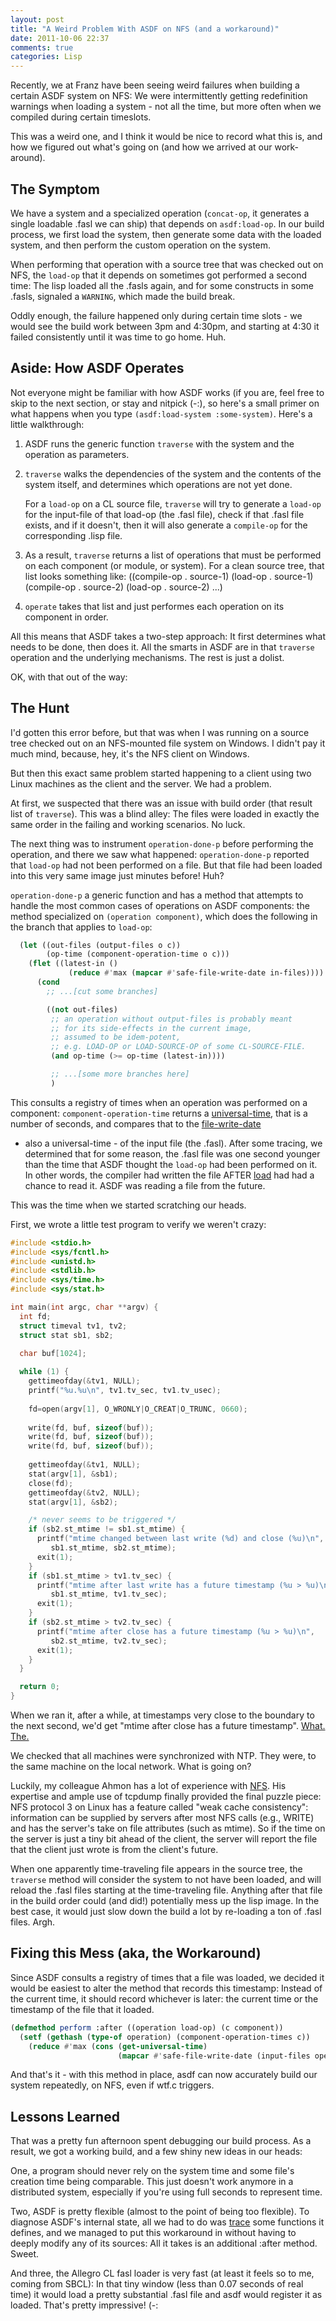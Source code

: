 ```yaml
---
layout: post
title: "A Weird Problem With ASDF on NFS (and a workaround)"
date: 2011-10-06 22:37
comments: true
categories: Lisp
---
```


Recently, we at Franz have been seeing weird failures when building a
certain ASDF system on NFS: We were intermittently getting
redefinition warnings when loading a system - not all the time, but
more often when we compiled during certain timeslots.

This was a weird one, and I think it would be nice to record what this
is, and how we figured out what's going on (and how we arrived at our
work-around).

## The Symptom

We have a system and a specialized operation (`concat-op`, it
generates a single loadable .fasl we can ship) that depends on
`asdf:load-op`. In our build process, we first load the system, then
generate some data with the loaded system, and then perform the custom
operation on the system.

When performing that operation with a source tree that was checked out
on NFS, the `load-op` that it depends on sometimes got performed a
second time: The lisp loaded all the .fasls again, and for some
constructs in some .fasls, signaled a `WARNING`, which made the build
break.

Oddly enough, the failure happened only during certain time slots - we
would see the build work between 3pm and 4:30pm, and starting at 4:30
it failed consistently until it was time to go home. Huh.

## Aside: How ASDF Operates

Not everyone might be familiar with how ASDF works (if you are, feel
free to skip to the next section, or stay and nitpick (-:), so here's
a small primer on what happens when you type `(asdf:load-system
:some-system)`. Here's a little walkthrough:

1. ASDF runs the generic function `traverse` with the system and the
   operation as parameters.
   
2. `traverse` walks the dependencies of the system and the contents of
   the system itself, and determines which operations are not yet
   done.
   
   For a `load-op` on a CL source file, `traverse` will try to
   generate a `load-op` for the input-file of that load-op (the .fasl
   file), check if that .fasl file exists, and if it doesn't, then it
   will also generate a `compile-op` for the corresponding .lisp file.
  
3. As a result, `traverse` returns a list of operations that must be
   performed on each component (or module, or system). For a clean
   source tree, that list looks something like:
       ((compile-op . source-1) (load-op . source-1) 
        (compile-op . source-2) (load-op . source-2) ...)
   
4. `operate` takes that list and just performes each operation on its
   component in order.

All this means that ASDF takes a two-step approach: It first
determines what needs to be done, then does it. All the smarts in ASDF
are in that `traverse` operation and the underlying mechanisms. The
rest is just a dolist.

OK, with that out of the way:

## The Hunt

I'd gotten this error before, but that was when I was running on a
source tree checked out on an NFS-mounted file system on Windows. I
didn't pay it much mind, because, hey, it's the NFS client on Windows.

But then this exact same problem started happening to a client using
two Linux machines as the client and the server. We had a problem.

At first, we suspected that there was an issue with build order (that
result list of `traverse`). This was a blind alley: The files were
loaded in exactly the same order in the failing and working
scenarios. No luck.

The next thing was to instrument `operation-done-p` before performing
the operation, and there we saw what happened: `operation-done-p`
reported that `load-op` had not been performed on a file. But that
file had been loaded into this very same image just minutes before!
Huh?

`operation-done-p` a generic function and has a method that attempts
to handle the most common cases of operations on ASDF components: the
method specialized on `(operation component)`, which does the
following in the branch that applies to `load-op`:

``` cl (defmethod operation-done-p (operation component))
  (let ((out-files (output-files o c))
        (op-time (component-operation-time o c)))
    (flet ((latest-in ()
             (reduce #'max (mapcar #'safe-file-write-date in-files))))
      (cond
        ;; ...[cut some branches]

        ((not out-files)
         ;; an operation without output-files is probably meant
         ;; for its side-effects in the current image,
         ;; assumed to be idem-potent,
         ;; e.g. LOAD-OP or LOAD-SOURCE-OP of some CL-SOURCE-FILE.
         (and op-time (>= op-time (latest-in))))

         ;; ...[some more branches here]
         )
```

This consults a registry of times when an operation was performed on a
component: `component-operation-time` returns a
[universal-time](http://www.lispworks.com/documentation/HyperSpec/Body/26_glo_u.htm#universal_time),
that is a number of seconds, and compares that to the
[file-write-date](http://www.lispworks.com/documentation/HyperSpec/Body/f_file_w.htm)
- also a universal-time - of the input file (the .fasl). After some
tracing, we determined that for some reason, the .fasl file was one
second younger than the time that ASDF thought the `load-op` had been
performed on it. In other words, the compiler had written the file
AFTER
[load](http://www.lispworks.com/documentation/HyperSpec/Body/f_load.htm)
had had a chance to read it. ASDF was reading a file from the future.

This was the time when we started scratching our heads.

First, we wrote a little test program to verify we weren't crazy:

``` c wtf.c
#include <stdio.h>
#include <sys/fcntl.h>
#include <unistd.h>
#include <stdlib.h>
#include <sys/time.h>
#include <sys/stat.h>

int main(int argc, char **argv) {
  int fd;
  struct timeval tv1, tv2;
  struct stat sb1, sb2;
  
  char buf[1024];

  while (1) {
    gettimeofday(&tv1, NULL);
    printf("%u.%u\n", tv1.tv_sec, tv1.tv_usec);
    
    fd=open(argv[1], O_WRONLY|O_CREAT|O_TRUNC, 0660);
    
    write(fd, buf, sizeof(buf));
    write(fd, buf, sizeof(buf));
    write(fd, buf, sizeof(buf));
    
    gettimeofday(&tv1, NULL);
    stat(argv[1], &sb1);
    close(fd);
    gettimeofday(&tv2, NULL);
    stat(argv[1], &sb2);

    /* never seems to be triggered */
    if (sb2.st_mtime != sb1.st_mtime) {
      printf("mtime changed between last write (%d) and close (%u)\n",
	     sb1.st_mtime, sb2.st_mtime);
      exit(1);
    }
    if (sb1.st_mtime > tv1.tv_sec) {
      printf("mtime after last write has a future timestamp (%u > %u)\n",
	     sb1.st_mtime, tv1.tv_sec);
      exit(1);
    }
    if (sb2.st_mtime > tv2.tv_sec) {
      printf("mtime after close has a future timestamp (%u > %u)\n",
	     sb2.st_mtime, tv2.tv_sec);
      exit(1);
    }
  }

  return 0;
}
```

When we ran it, after a while, at timestamps very close to the
boundary to the next second, we'd get "mtime after close has a future
timestamp". [What. The.](http://www.osnews.com/story/19266/WTFs_m)

We checked that all machines were synchronized with NTP. They were, to
the same machine on the local network. What is going on?

Luckily, my colleague Ahmon has a lot of experience with
[NFS](http://nfsforwindows.com/home). His expertise and ample use of
tcpdump finally provided the final puzzle piece: NFS protocol 3 on
Linux has a feature called "weak cache consistency": information can
be supplied by servers after most NFS calls (e.g., WRITE) and has the
server's take on file attributes (such as mtime). So if the time on
the server is just a tiny bit ahead of the client, the server will
report the file that the client just wrote is from the client's
future.

When one apparently time-traveling file appears in the source tree,
the `traverse` method will consider the system to not have been
loaded, and will reload the .fasl files starting at the time-traveling
file. Anything after that file in the build order could (and did!)
potentially mess up the lisp image. In the best case, it would just
slow down the build a lot by re-loading a ton of .fasl files. Argh.

## Fixing this Mess (aka, the Workaround)

Since ASDF consults a registry of times that a file was loaded, we
decided it would be easiest to alter the method that records this
timestamp: Instead of the current time, it should record whichever is
later: the current time or the timestamp of the file that it loaded.

``` cl ASDF work-around for NFS files created in the future
(defmethod perform :after ((operation load-op) (c component))
  (setf (gethash (type-of operation) (component-operation-times c))
    (reduce #'max (cons (get-universal-time)
                        (mapcar #'safe-file-write-date (input-files operation c))))))
```

And that's it - with this method in place, asdf can now accurately
build our system repeatedly, on NFS, even if wtf.c triggers.

## Lessons Learned

That was a pretty fun afternoon spent debugging our build process. As
a result, we got a working build, and a few shiny new ideas in our
heads:

One, a program should never rely on the system time and some file's
creation time being comparable. This just doesn't work anymore in a
distributed system, especially if you're using full seconds to
represent time.

Two, ASDF is pretty flexible (almost to the point of being too
flexible). To diagnose ASDF's internal state, all we had to do was
[trace](http://www.lispworks.com/documentation/HyperSpec/Body/m_tracec.htm)
some functions it defines, and we managed to put this workaround in
without having to deeply modify any of its sources: All it takes is an
additional :after method. Sweet.

And three, the Allegro CL fasl loader is very fast (at least it feels
so to me, coming from SBCL): In that tiny window (less than 0.07
seconds of real time) it would load a pretty substantial .fasl file
and asdf would register it as loaded. That's pretty impressive! (-:
